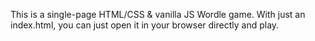 This is a single-page HTML/CSS & vanilla JS Wordle game. With just an index.html, you can just open it in your browser directly and play. 
